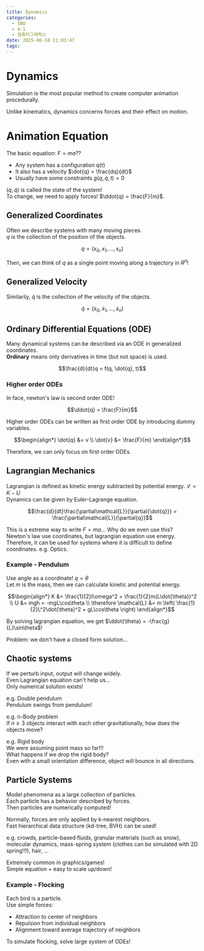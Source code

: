 ```yaml
---
title: Dynamics
categories:
  - SNU
  - 4-1
  - 컴퓨터그래픽스
date: 2025-06-10 11:03:47
tags:
---
```


# Dynamics

Simulation is the most popular method to create computer animation procedurally.

Unlike kinematics, dynamics concerns forces and their effect on motion.

# Animation Equation

The basic equation: $F=ma$??

- Any system has a configuration $q(t)$
- It also has a velocity $\dot{q} = \frac{dq}{dt}$
- Usually have some constraints $g(q, \dot{q}, t) = 0$

$(q, \dot{q})$ is called the state of the system!  
To change, we need to apply forces! $\ddot{q} = \frac{F}{m}$.

## Generalized Coordinates

Often we describe systems with many moving pieces.  
$q$ is the collection of the position of the objects.

$$q = (x_0, x_1, \ldots, x_n)$$

Then, we can think of $q$ as a single point moving along a trajectory in $R^n$!

## Generalized Velocity

Similarily, $\dot{q}$ is the collection of the velocity of the objects.

$$\dot{q} = (\dot{x}_0, \dot{x}_1, \ldots, \dot{x}_n)$$

## Ordinary Differential Equations (ODE)

Many dynamical systems can be described via an ODE in generalized coordinates.  
**Ordinary** means only derivatives in time (but not space) is used.

$$\frac{d}{dt}q = f(q, \dot{q}, t)$$

### Higher order ODEs

In face, newton's law is second order ODE!

$$\ddot{q} = \frac{F}{m}$$

Higher order ODEs can be written as first order ODE by introducing dummy variables.

$$\begin{align*}
\dot{q} &= v \\
\dot{v} &= \frac{F}{m}
\end{align*}$$

Therefore, we can only focus on first order ODEs.

## Lagrangian Mechanics

Lagrangian is defined as kinetic energy subtracted by potential energy. $\mathcal{L} = K-U$  
Dynamics can be given by Euler-Lagrange equation.

$$\frac{d}{dt}\frac{\partial\mathcal{L}}{\partial{\dot{q}}} = \frac{\partial\mathcal{L}}{\partial{q}}$$

This is a extreme way to write $F=ma$... Why do we even use this?  
Newton's law use coordinates, but lagrangian equation use energy.  
Therefore, it can be used for systems where it is difficult to define coordinates. e.g. Optics.

### Example - Pendulum

Use angle as a coordinate! $q = \theta$  
Let $m$ is the mass, then we can calculate kinetic and potential energy.

$$\begin{align*}
K &= \frac{1}{2}I\omega^2 = \frac{1}{2}m(L\dot{\theta})^2 \\
U &= mgh = -mgL\cos\theta \\
\therefore \mathcal{L} &= m \left( \frac{1}{2}L^2\dot{\theta}^2 + gL\cos\theta \right)
\end{align*}$$

By solving lagrangian equation, we get $\ddot{\theta} = -\frac{g}{L}\sin\theta$!

Problem: we don't have a closed form solution...

## Chaotic systems

If we perturb input, output will change widely.  
Even Lagrangian equation can't help us...  
Only numerical solution exists!

e.g. Double pendulum  
Pendulum swings from pendulum!

e.g. n-Body problem  
If $n \geq 3$ objects interact with each other gravitationally, how does the objects move?

e.g. Rigid body  
We were assuming point mass so far!!!  
What happens if we drop the rigid body?  
Even with a small orientation difference, object will bounce in all directions.

## Particle Systems

Model phenomena as a large collection of particles.  
Each particle has a behavior described by forces.  
Then particles are numerically computed!

Normally, forces are only applied by k-nearest neighbors.  
Fast hierarchical data structure (kd-tree, BVH) can be used!

e.g. crowds, particle-based fluids, granular materials (such as snow), molecular dynamics, mass-spring system (clothes can be simulated with 2D spring!!!), hair, ...

Extremely common in graphics/games!  
Simple equation + easy to scale up/down!

### Example - Flocking

Each bird is a particle.  
Use simple forces:

- Attraction to center of neighbors
- Repulsion from individual neighbors
- Alignment toward average trajectory of neighbors

To simulate flocking, solve large system of ODEs!
